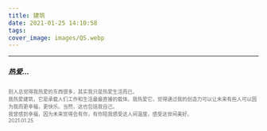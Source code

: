 ```yaml
---
title: 建筑
date: 2021-01-25 14:10:58
tags:
cover_image: images/QS.webp
---
```

---
##### 热爱…
<font face="" size=1.5 color=#646464>别人总觉得我热爱的东西很多，其实我只是热爱生活而已。</br>我热爱建筑，它是承载人们工作和生活最最直接的载体。我热爱它，觉得通过我的创造力可以让未来有些人可以因为我而更幸福，更快乐。当然，这也包括我自己。</br>我曾感到幸福，因为未来觉得会有你，有你陪我感受这人间温度，感受这世间美好。</br>2021.01.25</font>